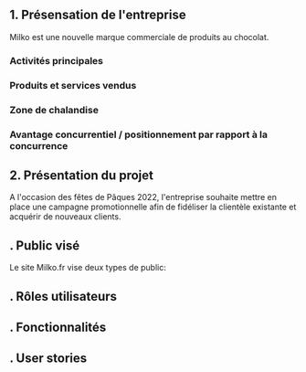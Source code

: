 ## 1. Présensation de l'entreprise 

Milko est une nouvelle marque commerciale de produits au chocolat. 

###	Activités principales
###	Produits et services vendus
###	Zone de chalandise
###	Avantage concurrentiel / positionnement par rapport à la concurrence

## 2. Présentation du projet 

A l'occasion des fêtes de Pâques 2022, l'entreprise souhaite mettre en place une campagne promotionnelle afin de fidéliser la clientèle existante et acquérir de nouveaux clients.



## . Public visé 

Le site Milko.fr vise deux types de public: 


## . Rôles utilisateurs


## . Fonctionnalités 

## . User stories 
